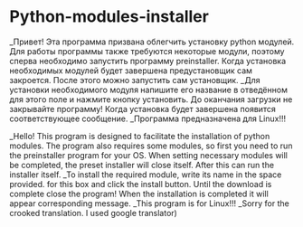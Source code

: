 # Python-modules-installer

_Привет! Эта программа призвана облегчить установку python модулей.
Для работы программы также требуются некоторые модули, поэтому сперва
необходимо запустить программу preinstaller. Когда установка
необходимых модулей будет завершена предустановщик сам закроется. После
этого можно запустить сам установщик.
_Для установки необходимого модуля напишите его название в отведённом
для этого поле и нажмите кнопку установить. До оканчания загрузки не
закрывайте программу! Когда установка будет завершена появится 
соответствующее сообщение.
_Программа предназначена для Linux!!!
    
_Hello! This program is designed to facilitate the installation of
python modules. The program also requires some modules, so first you
need to run the preinstaller program for your OS. When setting necessary
modules will be completed, the preset installer will close itself. After
this can run the installer itself.
_To install the required module, write its name in the space provided.
for this box and click the install button. Until the download is complete
close the program! When the installation is completed it will appear
corresponding message.
_This program is for Linux!!!
_Sorry for the crooked translation. I used google translator)
